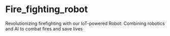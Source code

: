 # Fire_fighting_robot
Revolutionizing firefighting with our IoT-powered Robot: Combining robotics and AI to combat fires and save lives
